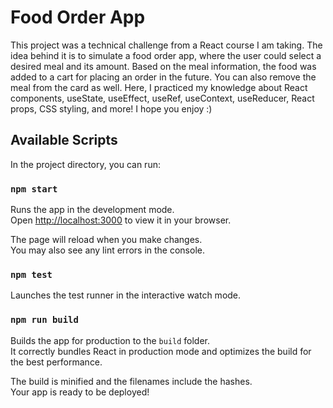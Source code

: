 # Food Order App

This project was a technical challenge from a React course I am taking.
The idea behind it is to simulate a food order app, where the user could select a desired meal and its amount. Based on the meal information, the food was added to a cart for placing an order in the future. You can also remove the meal from the card as well. Here, I practiced my knowledge about React components, useState, useEffect, useRef, useContext, useReducer, React props, CSS styling, and more! I hope you enjoy :)

## Available Scripts

In the project directory, you can run:

### `npm start`

Runs the app in the development mode.\
Open [http://localhost:3000](http://localhost:3000) to view it in your browser.

The page will reload when you make changes.\
You may also see any lint errors in the console.

### `npm test`

Launches the test runner in the interactive watch mode.

### `npm run build`

Builds the app for production to the `build` folder.\
It correctly bundles React in production mode and optimizes the build for the best performance.

The build is minified and the filenames include the hashes.\
Your app is ready to be deployed!
